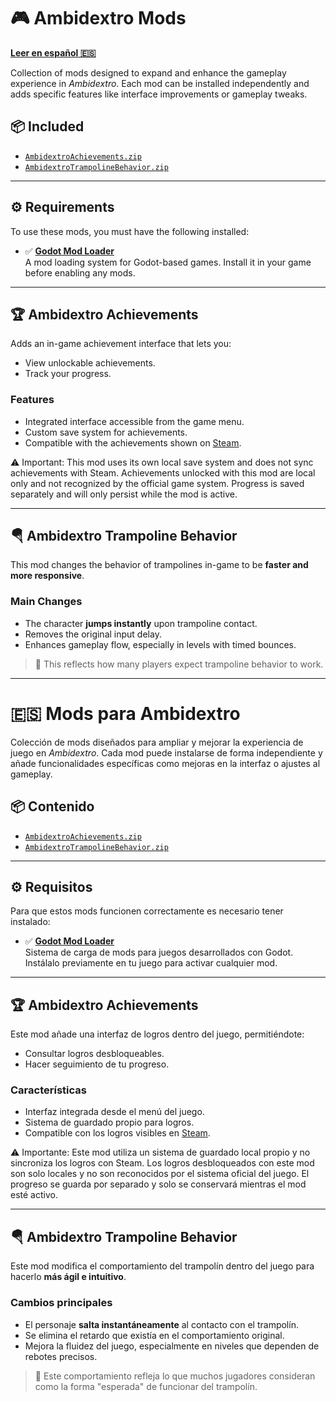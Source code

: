 # 🎮 Ambidextro Mods

**[Leer en español 🇪🇸](https://github.com/lowlevel-1989/ambidextro-mods?tab=readme-ov-file#-mods-para-ambidextro)**

Collection of mods designed to expand and enhance the gameplay experience in *Ambidextro*. Each mod can be installed independently and adds specific features like interface improvements or gameplay tweaks.

## 📦 Included

- [`AmbidextroAchievements.zip`](lowlevel1989-AmbidextroAchievements.zip)
- [`AmbidextroTrampolineBehavior.zip`](lowlevel1989-AmbidextroTrampolineBehavior.zip)

---

## ⚙️ Requirements

To use these mods, you must have the following installed:

- ✅ [**Godot Mod Loader**](https://github.com/GodotModding/godot-mod-loader)  
  A mod loading system for Godot-based games. Install it in your game before enabling any mods.

---

## 🏆 Ambidextro Achievements

Adds an in-game achievement interface that lets you:

- View unlockable achievements.
- Track your progress.

### Features

- Integrated interface accessible from the game menu.
- Custom save system for achievements.
- Compatible with the achievements shown on [Steam](https://steamcommunity.com/stats/3445580/achievements).

⚠️ Important: This mod uses its own local save system and does not sync achievements with Steam. Achievements unlocked with this mod are local only and not recognized by the official game system. Progress is saved separately and will only persist while the mod is active.

---

## 🪂 Ambidextro Trampoline Behavior

This mod changes the behavior of trampolines in-game to be **faster and more responsive**.

### Main Changes

- The character **jumps instantly** upon trampoline contact.
- Removes the original input delay.
- Enhances gameplay flow, especially in levels with timed bounces.

> 🎯 This reflects how many players expect trampoline behavior to work.

---

# 🇪🇸 Mods para Ambidextro

Colección de mods diseñados para ampliar y mejorar la experiencia de juego en *Ambidextro*. Cada mod puede instalarse de forma independiente y añade funcionalidades específicas como mejoras en la interfaz o ajustes al gameplay.

## 📦 Contenido


- [`AmbidextroAchievements.zip`](lowlevel1989-AmbidextroAchievements.zip)
- [`AmbidextroTrampolineBehavior.zip`](lowlevel1989-AmbidextroTrampolineBehavior.zip)

---

## ⚙️ Requisitos

Para que estos mods funcionen correctamente es necesario tener instalado:

- ✅ [**Godot Mod Loader**](https://github.com/GodotModding/godot-mod-loader)  
  Sistema de carga de mods para juegos desarrollados con Godot. Instálalo previamente en tu juego para activar cualquier mod.

---

## 🏆 Ambidextro Achievements

Este mod añade una interfaz de logros dentro del juego, permitiéndote:

- Consultar logros desbloqueables.
- Hacer seguimiento de tu progreso.

### Características

- Interfaz integrada desde el menú del juego.
- Sistema de guardado propio para logros.
- Compatible con los logros visibles en [Steam](https://steamcommunity.com/stats/3445580/achievements).

⚠️ Importante: Este mod utiliza un sistema de guardado local propio y no sincroniza los logros con Steam. Los logros desbloqueados con este mod son solo locales y no son reconocidos por el sistema oficial del juego. El progreso se guarda por separado y solo se conservará mientras el mod esté activo.

---

## 🪂 Ambidextro Trampoline Behavior

Este mod modifica el comportamiento del trampolín dentro del juego para hacerlo **más ágil e intuitivo**.

### Cambios principales

- El personaje **salta instantáneamente** al contacto con el trampolín.
- Se elimina el retardo que existía en el comportamiento original.
- Mejora la fluidez del juego, especialmente en niveles que dependen de rebotes precisos.

> 🎯 Este comportamiento refleja lo que muchos jugadores consideran como la forma "esperada" de funcionar del trampolín.
